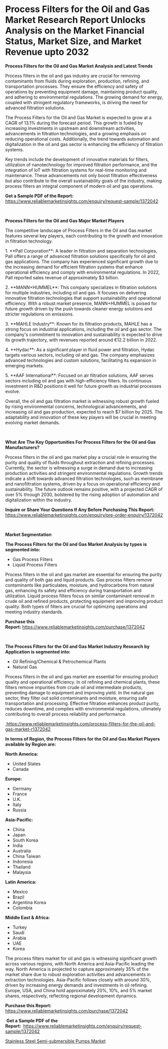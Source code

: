 <p><h1>Process Filters for the Oil and Gas Market Research Report Unlocks Analysis on the Market Financial Status, Market Size, and Market Revenue upto 2032</h1></p><p><strong>Process Filters for the Oil and Gas Market Analysis and Latest Trends</strong></p>
<p><p>Process filters in the oil and gas industry are crucial for removing contaminants from fluids during exploration, production, refining, and transportation processes. They ensure the efficiency and safety of operations by preventing equipment damage, maintaining product quality, and adhering to environmental regulations. The growing demand for energy, coupled with stringent regulatory frameworks, is driving the need for advanced filtration solutions.</p><p>The Process Filters for the Oil and Gas Market is expected to grow at a CAGR of 13.1% during the forecast period. This growth is fueled by increasing investments in upstream and downstream activities, advancements in filtration technologies, and a growing emphasis on reducing operational costs. Additionally, the trend towards automation and digitalization in the oil and gas sector is enhancing the efficiency of filtration systems.</p><p>Key trends include the development of innovative materials for filters, utilization of nanotechnology for improved filtration performance, and the integration of IoT with filtration systems for real-time monitoring and maintenance. These advancements not only boost filtration effectiveness but also contribute to the overall sustainability goals of the industry, making process filters an integral component of modern oil and gas operations.</p></p>
<p><strong>Get a Sample PDF of the Report:&nbsp;</strong> <a href="https://www.reliablemarketinsights.com/enquiry/request-sample/1372042?utm_campaign=2177&utm_medium=2&utm_source=Github&utm_content=ia&utm_term=22032025&utm_id=process-filters-for-the-oil-and-gas">https://www.reliablemarketinsights.com/enquiry/request-sample/1372042</a></p>
<p>&nbsp;</p>
<p><strong>Process Filters for the Oil and Gas Major Market Players</strong></p>
<p><p>The competitive landscape of Process Filters in the Oil and Gas market features several key players, each contributing to the growth and innovation in filtration technology. </p><p>1. **Pall Corporation**: A leader in filtration and separation technologies, Pall offers a range of advanced filtration solutions specifically for oil and gas applications. The company has experienced significant growth due to the increasing demand for efficient filtration systems that enhance operational efficiency and comply with environmental regulations. In 2022, Pall reported sales revenue of approximately $3 billion.</p><p>2. **MANN+HUMMEL**: This company specializes in filtration solutions for multiple industries, including oil and gas. It focuses on delivering innovative filtration technologies that support sustainability and operational efficiency. With a robust market presence, MANN+HUMMEL is poised for future growth driven by the push towards cleaner energy solutions and stricter regulations on emissions.</p><p>3. **MAHLE Industry**: Known for its filtration products, MAHLE has a strong focus on industrial applications, including the oil and gas sector. The company's commitment to innovation and sustainability is expected to drive its growth trajectory, with revenues reported around €12.2 billion in 2022.</p><p>4. **Hydac**: As a significant player in fluid power and filtration, Hydac targets various sectors, including oil and gas. The company emphasizes advanced technologies and custom solutions, facilitating its expansion in emerging markets.</p><p>5. **AAF International**: Focused on air filtration solutions, AAF serves sectors including oil and gas with high-efficiency filters. Its continuous investment in R&D positions it well for future growth as industrial processes evolve.</p><p>Overall, the oil and gas filtration market is witnessing robust growth fueled by rising environmental concerns, technological advancements, and increasing oil and gas production, expected to reach $7 billion by 2025. The adaptability and innovation of these key players will be crucial in meeting evolving market demands.</p></p>
<p>&nbsp;</p>
<p><strong>What Are The Key Opportunities For Process Filters for the Oil and Gas Manufacturers?</strong></p>
<p><p>Process filters in the oil and gas market play a crucial role in ensuring the purity and quality of fluids throughout extraction and refining processes. Currently, the sector is witnessing a surge in demand due to increasing production activities and stringent environmental regulations. Growth trends indicate a shift towards advanced filtration technologies, such as membrane and nanofiltration systems, driven by a focus on operational efficiency and sustainability. The future outlook remains positive, with a projected CAGR of over 5% through 2030, bolstered by the rising adoption of automation and digitalization within the industry.</p></p>
<p><strong>Inquire or Share Your Questions If Any Before Purchasing This Report:</strong> <a href="https://www.reliablemarketinsights.com/enquiry/pre-order-enquiry/1372042?utm_campaign=2177&utm_medium=2&utm_source=Github&utm_content=ia&utm_term=22032025&utm_id=process-filters-for-the-oil-and-gas">https://www.reliablemarketinsights.com/enquiry/pre-order-enquiry/1372042</a></p>
<p>&nbsp;</p>
<p><strong>Market Segmentation</strong></p>
<p><strong>The Process Filters for the Oil and Gas Market Analysis by types is segmented into:</strong></p>
<p><ul><li>Gas Process Filters</li><li>Liquid Process Filters</li></ul></p>
<p><p>Process filters in the oil and gas market are essential for ensuring the purity and quality of both gas and liquid products. Gas process filters remove contaminants like particulates, moisture, and hydrocarbons from natural gas, enhancing its safety and efficiency during transportation and utilization. Liquid process filters focus on similar contaminant removal in crude oil and refined products, protecting equipment and improving product quality. Both types of filters are crucial for optimizing operations and meeting industry standards.</p></p>
<p><strong>Purchase this Report:&nbsp;</strong><a href="https://www.reliablemarketinsights.com/purchase/1372042?utm_campaign=2177&utm_medium=2&utm_source=Github&utm_content=ia&utm_term=22032025&utm_id=process-filters-for-the-oil-and-gas">https://www.reliablemarketinsights.com/purchase/1372042</a></p>
<p>&nbsp;</p>
<p><strong>The Process Filters for the Oil and Gas Market Industry Research by Application is segmented into:</strong></p>
<p><ul><li>Oil Refining/Chemical & Petrochemical Plants</li><li>Natural Gas</li></ul></p>
<p><p>Process filters in the oil and gas market are essential for ensuring product quality and operational efficiency. In oil refining and chemical plants, these filters remove impurities from crude oil and intermediate products, preventing damage to equipment and improving yield. In the natural gas sector, they filter out solid contaminants and moisture, ensuring safe transportation and processing. Effective filtration enhances product purity, reduces downtime, and complies with environmental regulations, ultimately contributing to overall process reliability and performance.</p></p>
<p><a href="https://www.reliablemarketinsights.com/process-filters-for-the-oil-and-gas-market-r1372042?utm_campaign=2177&utm_medium=2&utm_source=Github&utm_content=ia&utm_term=22032025&utm_id=process-filters-for-the-oil-and-gas">&nbsp;https://www.reliablemarketinsights.com/process-filters-for-the-oil-and-gas-market-r1372042</a></p>
<p><strong>In terms of Region, the Process Filters for the Oil and Gas Market Players available by Region are:</strong></p>
<p>
    <p> <strong> North America: </strong>
        <ul>
            <li>United States</li>
            <li>Canada</li>
        </ul>
        </p> 
    <p> <strong> Europe: </strong>
        <ul>
            <li>Germany</li>
            <li>France</li>
            <li>U.K.</li>
            <li>Italy</li>
            <li>Russia</li>
        </ul>
        </p> 
    <p> <strong> Asia-Pacific: </strong>
        <ul>
            <li>China</li>
            <li>Japan</li>
            <li>South Korea</li>
            <li>India</li>
            <li>Australia</li>
            <li>China Taiwan</li>
            <li>Indonesia</li>
            <li>Thailand</li>
            <li>Malaysia</li>
        </ul>
        </p> 
    <p> <strong> Latin America: </strong>
        <ul>
            <li>Mexico</li>
            <li>Brazil</li>
            <li>Argentina Korea</li>
            <li>Colombia</li>
        </ul>
        </p> 
    <p> <strong> Middle East & Africa: </strong>
        <ul>
            <li>Turkey</li>
            <li>Saudi</li>
            <li>Arabia</li>
            <li>UAE</li>
            <li>Korea</li>
        </ul>
    </p>
    </p>
<p><p>The process filters market for oil and gas is witnessing significant growth across various regions, with North America and Asia-Pacific leading the way. North America is projected to capture approximately 35% of the market share due to robust exploration activities and advancements in extraction technologies. Asia-Pacific follows closely with around 30%, driven by increasing energy demands and investments in oil refining. Europe, USA, and China hold approximately 20%, 10%, and 5% market shares, respectively, reflecting regional development dynamics.</p></p>
<p><strong>Purchase this Report: </strong><a href="https://www.reliablemarketinsights.com/purchase/1372042?utm_campaign=2177&utm_medium=2&utm_source=Github&utm_content=ia&utm_term=22032025&utm_id=process-filters-for-the-oil-and-gas">https://www.reliablemarketinsights.com/purchase/1372042</a></p>
<p>&nbsp;<strong>Get a Sample PDF of the Report:&nbsp;&nbsp;</strong><a href="https://www.reliablemarketinsights.com/enquiry/request-sample/1372042?utm_campaign=2177&utm_medium=2&utm_source=Github&utm_content=ia&utm_term=22032025&utm_id=process-filters-for-the-oil-and-gas">https://www.reliablemarketinsights.com/enquiry/request-sample/1372042</a></p>
<p><strong></strong></p>
<p><p><a href="https://github.com/SamiaChowdhury801/Market-Research-Report-List-2/blob/main/stainless-steel-semi-submersible-pumps-market.md?utm_campaign=2177&utm_medium=2&utm_source=Github&utm_content=ia&utm_term=22032025&utm_id=process-filters-for-the-oil-and-gas">Stainless Steel Semi-submersible Pumps Market</a></p></p>